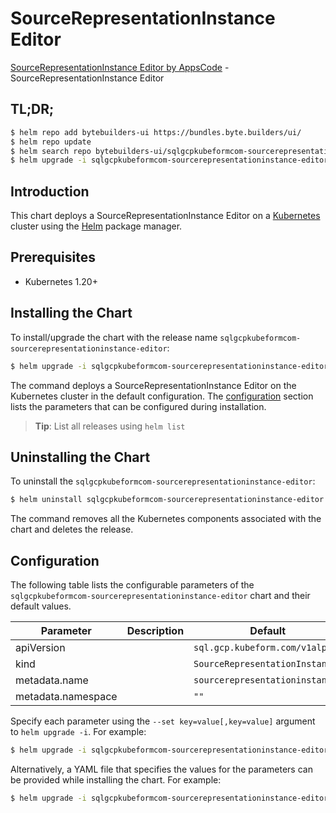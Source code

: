 # SourceRepresentationInstance Editor

[SourceRepresentationInstance Editor by AppsCode](https://byte.builders) - SourceRepresentationInstance Editor

## TL;DR;

```bash
$ helm repo add bytebuilders-ui https://bundles.byte.builders/ui/
$ helm repo update
$ helm search repo bytebuilders-ui/sqlgcpkubeformcom-sourcerepresentationinstance-editor --version=v0.4.18
$ helm upgrade -i sqlgcpkubeformcom-sourcerepresentationinstance-editor bytebuilders-ui/sqlgcpkubeformcom-sourcerepresentationinstance-editor -n default --create-namespace --version=v0.4.18
```

## Introduction

This chart deploys a SourceRepresentationInstance Editor on a [Kubernetes](http://kubernetes.io) cluster using the [Helm](https://helm.sh) package manager.

## Prerequisites

- Kubernetes 1.20+

## Installing the Chart

To install/upgrade the chart with the release name `sqlgcpkubeformcom-sourcerepresentationinstance-editor`:

```bash
$ helm upgrade -i sqlgcpkubeformcom-sourcerepresentationinstance-editor bytebuilders-ui/sqlgcpkubeformcom-sourcerepresentationinstance-editor -n default --create-namespace --version=v0.4.18
```

The command deploys a SourceRepresentationInstance Editor on the Kubernetes cluster in the default configuration. The [configuration](#configuration) section lists the parameters that can be configured during installation.

> **Tip**: List all releases using `helm list`

## Uninstalling the Chart

To uninstall the `sqlgcpkubeformcom-sourcerepresentationinstance-editor`:

```bash
$ helm uninstall sqlgcpkubeformcom-sourcerepresentationinstance-editor -n default
```

The command removes all the Kubernetes components associated with the chart and deletes the release.

## Configuration

The following table lists the configurable parameters of the `sqlgcpkubeformcom-sourcerepresentationinstance-editor` chart and their default values.

|     Parameter      | Description |                  Default                   |
|--------------------|-------------|--------------------------------------------|
| apiVersion         |             | <code>sql.gcp.kubeform.com/v1alpha1</code> |
| kind               |             | <code>SourceRepresentationInstance</code>  |
| metadata.name      |             | <code>sourcerepresentationinstance</code>  |
| metadata.namespace |             | <code>""</code>                            |


Specify each parameter using the `--set key=value[,key=value]` argument to `helm upgrade -i`. For example:

```bash
$ helm upgrade -i sqlgcpkubeformcom-sourcerepresentationinstance-editor bytebuilders-ui/sqlgcpkubeformcom-sourcerepresentationinstance-editor -n default --create-namespace --version=v0.4.18 --set apiVersion=sql.gcp.kubeform.com/v1alpha1
```

Alternatively, a YAML file that specifies the values for the parameters can be provided while
installing the chart. For example:

```bash
$ helm upgrade -i sqlgcpkubeformcom-sourcerepresentationinstance-editor bytebuilders-ui/sqlgcpkubeformcom-sourcerepresentationinstance-editor -n default --create-namespace --version=v0.4.18 --values values.yaml
```
